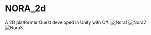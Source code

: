 # NORA_2d

A 2D platformer Quest  developed in Unity with C#.
![Nora1](https://user-images.githubusercontent.com/97168194/150333668-05e8c1c1-028f-49c3-860d-8944aaedcbf9.jpg)
![Nora2](https://user-images.githubusercontent.com/97168194/150333678-9f8354f2-ba56-4249-b8c9-d56a7fea080c.jpg)
![Nora3](https://user-images.githubusercontent.com/97168194/150333682-4e22c7e2-9144-4b45-8e13-289ee5e0f703.jpg)
